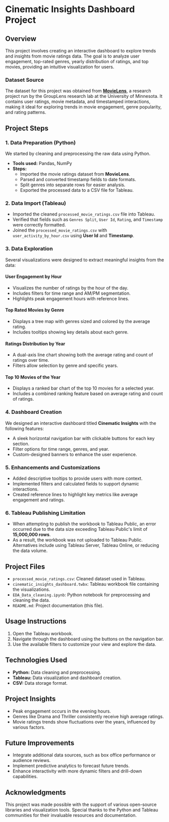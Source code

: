 # Cinematic Insights Dashboard Project

## Overview
This project involves creating an interactive dashboard to explore trends and insights from movie ratings data. The goal is to analyze user engagement, top-rated genres, yearly distribution of ratings, and top movies, providing an intuitive visualization for users.

### Dataset Source
The dataset for this project was obtained from [**MovieLens**](https://grouplens.org/datasets/movielens/), a research project run by the GroupLens research lab at the University of Minnesota. It contains user ratings, movie metadata, and timestamped interactions, making it ideal for exploring trends in movie engagement, genre popularity, and rating patterns.

## Project Steps

### 1. Data Preparation (Python)
We started by cleaning and preprocessing the raw data using Python.
- **Tools used:** Pandas, NumPy
- **Steps:**
  - Imported the movie ratings dataset from **MovieLens**.
  - Parsed and converted timestamp fields to date formats.
  - Split genres into separate rows for easier analysis.
  - Exported the processed data to a CSV file for Tableau.

### 2. Data Import (Tableau)
- Imported the cleaned `processed_movie_ratings.csv` file into Tableau.
- Verified that fields such as `Genres Split`, `User Id`, `Rating`, and `Timestamp` were correctly formatted.
- Joined the `processed_movie_ratings.csv` with `user_activity_by_hour.csv` using **User Id** and **Timestamp**.

### 3. Data Exploration
Several visualizations were designed to extract meaningful insights from the data:

#### User Engagement by Hour
- Visualizes the number of ratings by the hour of the day.
- Includes filters for time range and AM/PM segmentation.
- Highlights peak engagement hours with reference lines.

#### Top Rated Movies by Genre
- Displays a tree map with genres sized and colored by the average rating.
- Includes tooltips showing key details about each genre.

#### Ratings Distribution by Year
- A dual-axis line chart showing both the average rating and count of ratings over time.
- Filters allow selection by genre and specific years.

#### Top 10 Movies of the Year
- Displays a ranked bar chart of the top 10 movies for a selected year.
- Includes a combined ranking feature based on average rating and count of ratings.

### 4. Dashboard Creation
We designed an interactive dashboard titled **Cinematic Insights** with the following features:
- A sleek horizontal navigation bar with clickable buttons for each key section.
- Filter options for time range, genres, and year.
- Custom-designed banners to enhance the user experience.

### 5. Enhancements and Customizations
- Added descriptive tooltips to provide users with more context.
- Implemented filters and calculated fields to support dynamic interactions.
- Created reference lines to highlight key metrics like average engagement and ratings.

### 6. Tableau Publishing Limitation
   - When attempting to publish the workbook to Tableau Public, an error occurred due to the data size exceeding Tableau Public's limit of **15,000,000 rows**.
   - As a result, the workbook was not uploaded to Tableau Public. Alternatives include using Tableau Server, Tableau Online, or reducing the data volume.

## Project Files
- `processed_movie_ratings.csv`: Cleaned dataset used in Tableau.
- `cinematic_insights_dashboard.twbx`: Tableau workbook file containing the visualizations.
- `EDA_Data_cleaning.ipynb`: Python notebook for preprocessing and cleaning the data.
- `README.md`: Project documentation (this file).

## Usage Instructions
1. Open the Tableau workbook.
2. Navigate through the dashboard using the buttons on the navigation bar.
3. Use the available filters to customize your view and explore the data.

## Technologies Used
- **Python:** Data cleaning and preprocessing.
- **Tableau:** Data visualization and dashboard creation.
- **CSV:** Data storage format.

## Project Insights
- Peak engagement occurs in the evening hours.
- Genres like Drama and Thriller consistently receive high average ratings.
- Movie ratings trends show fluctuations over the years, influenced by various factors.

## Future Improvements
- Integrate additional data sources, such as box office performance or audience reviews.
- Implement predictive analytics to forecast future trends.
- Enhance interactivity with more dynamic filters and drill-down capabilities.

## Acknowledgments
This project was made possible with the support of various open-source libraries and visualization tools. Special thanks to the Python and Tableau communities for their invaluable resources and documentation.
